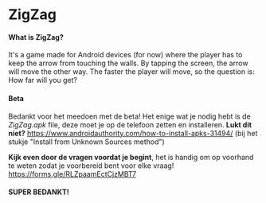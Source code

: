 # ZigZag
 
#### What is ZigZag?
It's a game made for Android devices (for now) where the player has to keep the arrow from touching the walls. By tapping the screen, the arrow will move the other way. The faster the player will move, so the question is: How far will you get?

#### Beta
Bedankt voor het meedoen met de beta!
Het enige wat je nodig hebt is de *ZigZag.apk* file, deze moet je op de telefoon zetten en installeren.
**Lukt dit niet?**
https://www.androidauthority.com/how-to-install-apks-31494/ (bij het stukje "Install from Unknown Sources method")


**Kijk even door de vragen voordat je begint**, het is handig om op voorhand te weten zodat je voorbereid bent voor elke vraag! 
https://forms.gle/RLZpaamEctCjzMBT7

#### SUPER BEDANKT!
